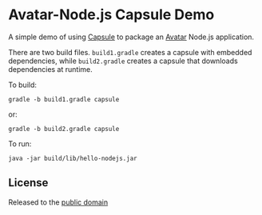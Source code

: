 # Avatar-Node.js Capsule Demo

A simple demo of using [Capsule](https://github.com/puniverse/capsule) to package an [Avatar](https://avatar.java.net/) Node.js application.

There are two build files. `build1.gradle` creates a capsule with embedded dependencies, while `build2.gradle` creates a capsule that downloads dependencies at runtime.

To build:

    gradle -b build1.gradle capsule

or:

    gradle -b build2.gradle capsule

To run:

    java -jar build/lib/hello-nodejs.jar

## License

Released to the [public domain](http://creativecommons.org/publicdomain/zero/1.0/)
